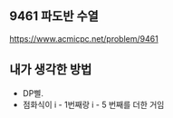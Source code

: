 ## 9461 파도반 수열

<https://www.acmicpc.net/problem/9461>

## 내가 생각한 방법

<!-- ![이미지](./img.png) -->

- DP삘.
- 점화식이 i - 1번째랑 i - 5 번째를 더한 거임
